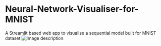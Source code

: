 # Neural-Network-Visualiser-for-MNIST
A Streamlit based web app to visualise a sequential model built for MNIST dataset
![Image description](https://drive.google.com/open?id=1o2JYOtJG88mJ0bJkDumBuite4KFI1w2j)
